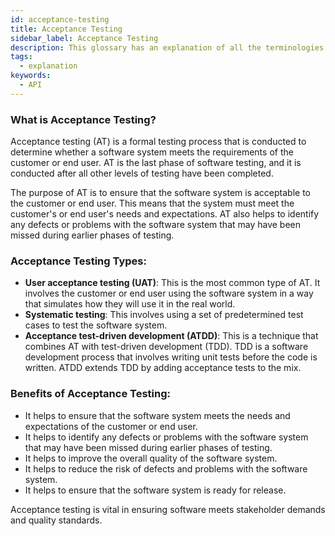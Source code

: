 ```yaml
---
id: acceptance-testing
title: Acceptance Testing
sidebar_label: Acceptance Testing
description: This glossary has an explanation of all the terminologies that beginners find difficult to understand at first glance.
tags:
  - explanation
keywords:
  - API
---
```


### What is Acceptance Testing?

Acceptance testing (AT) is a formal testing process that is conducted to determine whether a software system meets the requirements of the customer or end user. AT is the last phase of software testing, and it is conducted after all other levels of testing have been completed.

The purpose of AT is to ensure that the software system is acceptable to the customer or end user. This means that the system must meet the customer's or end user's needs and expectations. AT also helps to identify any defects or problems with the software system that may have been missed during earlier phases of testing.

### Acceptance Testing Types:

- **User acceptance testing (UAT)**: This is the most common type of AT. It involves the customer or end user using the software system in a way that simulates how they will use it in the real world.
- **Systematic testing**: This involves using a set of predetermined test cases to test the software system.
- **Acceptance test-driven development (ATDD)**: This is a technique that combines AT with test-driven development (TDD). TDD is a software development process that involves writing unit tests before the code is written. ATDD extends TDD by adding acceptance tests to the mix.

### Benefits of Acceptance Testing:

- It helps to ensure that the software system meets the needs and expectations of the customer or end user.
- It helps to identify any defects or problems with the software system that may have been missed during earlier phases of testing.
- It helps to improve the overall quality of the software system.
- It helps to reduce the risk of defects and problems with the software system.
- It helps to ensure that the software system is ready for release.

Acceptance testing is vital in ensuring software meets stakeholder demands and quality standards.
